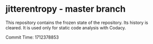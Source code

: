 # jitterentropy - master branch

This repository contains the frozen state of the repository.
Its history is cleared. It is used only for static code
analysis with Codacy.

Commit Time: 1712378853